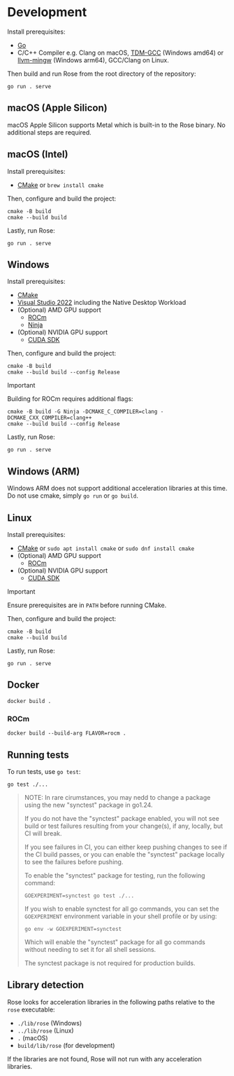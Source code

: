 # Development

Install prerequisites:

- [Go](https://go.dev/doc/install)
- C/C++ Compiler e.g. Clang on macOS, [TDM-GCC](https://github.com/jmeubank/tdm-gcc/releases/latest) (Windows amd64) or [llvm-mingw](https://github.com/mstorsjo/llvm-mingw) (Windows arm64), GCC/Clang on Linux.

Then build and run Rose from the root directory of the repository:

```shell
go run . serve
```

## macOS (Apple Silicon)

macOS Apple Silicon supports Metal which is built-in to the Rose binary. No additional steps are required.

## macOS (Intel)

Install prerequisites:

- [CMake](https://cmake.org/download/) or `brew install cmake`

Then, configure and build the project:

```shell
cmake -B build
cmake --build build
```

Lastly, run Rose:

```shell
go run . serve
```

## Windows

Install prerequisites:

- [CMake](https://cmake.org/download/)
- [Visual Studio 2022](https://visualstudio.microsoft.com/downloads/) including the Native Desktop Workload
- (Optional) AMD GPU support
    - [ROCm](https://rocm.docs.amd.com/en/latest/)
    - [Ninja](https://github.com/ninja-build/ninja/releases)
- (Optional) NVIDIA GPU support
    - [CUDA SDK](https://developer.nvidia.com/cuda-downloads?target_os=Windows&target_arch=x86_64&target_version=11&target_type=exe_network)

Then, configure and build the project:

```shell
cmake -B build
cmake --build build --config Release
```

> [!IMPORTANT]
> Building for ROCm requires additional flags:
> ```
> cmake -B build -G Ninja -DCMAKE_C_COMPILER=clang -DCMAKE_CXX_COMPILER=clang++
> cmake --build build --config Release
> ```


Lastly, run Rose:

```shell
go run . serve
```

## Windows (ARM)

Windows ARM does not support additional acceleration libraries at this time.  Do not use cmake, simply `go run` or `go build`.

## Linux

Install prerequisites:

- [CMake](https://cmake.org/download/) or `sudo apt install cmake` or `sudo dnf install cmake`
- (Optional) AMD GPU support
    - [ROCm](https://rocm.docs.amd.com/projects/install-on-linux/en/latest/install/quick-start.html)
- (Optional) NVIDIA GPU support
    - [CUDA SDK](https://developer.nvidia.com/cuda-downloads)

> [!IMPORTANT]
> Ensure prerequisites are in `PATH` before running CMake.


Then, configure and build the project:

```shell
cmake -B build
cmake --build build
```

Lastly, run Rose:

```shell
go run . serve
```

## Docker

```shell
docker build .
```

### ROCm

```shell
docker build --build-arg FLAVOR=rocm .
```

## Running tests

To run tests, use `go test`:

```shell
go test ./...
```

> NOTE: In rare cirumstances, you may nedd to change a package using the new
> "synctest" package in go1.24.
>
> If you do not have the "synctest" package enabled, you will not see build or
> test failures resulting from your change(s), if any, locally, but CI will
> break.
>
> If you see failures in CI, you can either keep pushing changes to see if the
> CI build passes, or you can enable the "synctest" package locally to see the
> failures before pushing.
>
> To enable the "synctest" package for testing, run the following command:
>
> ```shell
> GOEXPERIMENT=synctest go test ./...
> ```
>
> If you wish to enable synctest for all go commands, you can set the
> `GOEXPERIMENT` environment variable in your shell profile or by using:
>
> ```shell
> go env -w GOEXPERIMENT=synctest
> ```
>
> Which will enable the "synctest" package for all go commands without needing
> to set it for all shell sessions.
>
> The synctest package is not required for production builds.

## Library detection

Rose looks for acceleration libraries in the following paths relative to the `rose` executable:

* `./lib/rose` (Windows)
* `../lib/rose` (Linux)
* `.` (macOS)
* `build/lib/rose` (for development)

If the libraries are not found, Rose will not run with any acceleration libraries.
